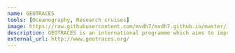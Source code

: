 ```yaml
---
name: GEOTRACES
tools: [Oceanography, Research cruises]
image: https://raw.githubusercontent.com/mvdh7/mvdh7.github.io/master/images/GEOTRACES_worldmap_sections.jpg
description: GEOTRACES is an international programme which aims to improve the understanding of biogeochemical cycles and large-scale distribution of trace elements and their isotopes in the marine environment.
external_url: http://www.geotraces.org/
---
```

